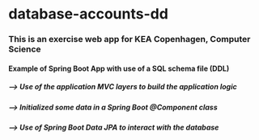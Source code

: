 # database-accounts-dd

<h3>This is an exercise web app for KEA Copenhagen, Computer Science</h3>

<h4>Example of Spring Boot App with use of a SQL schema file (DDL)</h4>
<h5>--> Use of the application MVC layers to build the application logic</h5>
<h5>--> Initialized some data in a Spring Boot @Component class</h5>
<h5>--> Use of Spring Boot Data JPA to interact with the database</h5>
